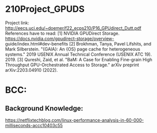 # 210Project_GPUDS
Project link:
http://eecs.uci.edu/~doemer/f22_ecps210/P16_GPUdirect_Dutt.pdf
References have to read:
[1] NVIDIA GPUDirect Storage. https://docs.nvidia.com/gpudirect-storage/overview- guide/index.html#dev-benefits
[2]
  Brokhman, Tanya, Pavel Lifshits, and Mark Silberstein. "{GAIA}: An {OS} page cache for
 heterogeneous systems." 2019 USENIX Annual Technical Conference (USENIX ATC 19). 2019.
[3] Qureshi, Zaid, et al. "BaM: A Case for Enabling Fine-grain High Throughput GPU-Orchestrated
 Access to Storage." arXiv preprint arXiv:2203.04910 (2022).
 
 # BCC:
 ## Background Knowledge:
 https://netflixtechblog.com/linux-performance-analysis-in-60-000-milliseconds-accc10403c55
 
 
